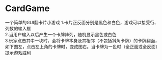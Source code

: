 # CardGame
一个简单的GUI翻卡片小游戏
1.卡片正反面分别是黑色和白色，游戏可以接受行、列数的输入框<br>
2.当用户输入以后产生一个卡牌阵列，随机显示黑色或白色<br>
3.玩家点击其中一块时，会将卡牌本身及其相邻（不包括斜角卡牌）的卡牌翻面，如下图左，点击左上角的卡牌时，变成图右。当卡牌为一色时（全正面或全反面）提示游戏胜利<br>
